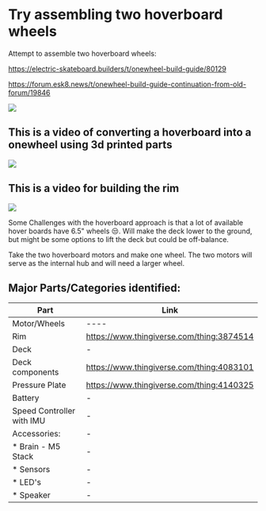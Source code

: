 <!-- .slide: data-background="./Images/header.svg" data-background-repeat="none" data-background-size="40% 40%" data-background-position="center 10%" class="header" -->
# Try assembling two hoverboard wheels

<!-- Put a link to the slides so that students can find them -->

<!-- 
➡️ [**Slides**](/gunterBotsEngineeringCourse/Slides/Lesson2.html ':ignore')
>
<!-- >

!-- ![Image of Engineering Design Circle](../engineeringDesignProcess.png)

 -->
Attempt to assemble two hoverboard wheels:

https://electric-skateboard.builders/t/onewheel-build-guide/80129

https://forum.esk8.news/t/onewheel-build-guide-continuation-from-old-forum/19846

[![](http://img.youtube.com/vi/0dq-1kT_1OI/0.jpg)](http://www.youtube.com/watch?v=0dq-1kT_1OI "Hoverboard OneWheel")


## This is a video of converting a hoverboard into a onewheel using 3d printed parts
[![](http://img.youtube.com/vi/tJ3aADChl2o/0.jpg)](http://www.youtube.com/watch?v=tJ3aADChl2o "Hoverboard OneWheel Example Build")


## This is a video for building the rim
[![](http://img.youtube.com/vi/kwNj2Q_Ljmw/0.jpg)](http://www.youtube.com/watch?v=kwNj2Q_Ljmw "Hoverboard OneWheel Rim")

Some Challenges with the hoverboard approach is that a lot of available hover boards have 6.5" wheels :unamused:.  Will make the deck lower to the ground, but might be some options to lift the deck but could be off-balance.

Take the two hoverboard motors and make one wheel. The two motors will serve as the internal hub and will need a larger wheel.

## Major Parts/Categories identified:  
| Part | Link | 
| ----- | ----- | 
| Motor/Wheels |  ---- |    
| Rim |  https://www.thingiverse.com/thing:3874514   |
| Deck |   - | 
| Deck components | https://www.thingiverse.com/thing:4083101 |
| Pressure Plate |  https://www.thingiverse.com/thing:4140325  |
| Battery |   - | 
| Speed Controller with IMU  | - |
| Accessories:  | - | 
| * Brain - M5 Stack  | - | 
| * Sensors | - |
| * LED's | - | 
| * Speaker | - | 
<!-- > -->